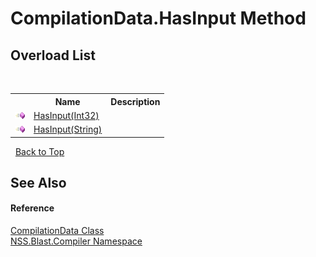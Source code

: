 # CompilationData.HasInput Method 
 


## Overload List
&nbsp;<table><tr><th></th><th>Name</th><th>Description</th></tr><tr><td>![Public method](media/pubmethod.gif "Public method")</td><td><a href="5c52c18d-30e2-b299-714c-3badcdb3246c.md">HasInput(Int32)</a></td><td /></tr><tr><td>![Public method](media/pubmethod.gif "Public method")</td><td><a href="f281fa25-9cc6-31b7-412e-5d98e8b67dd0.md">HasInput(String)</a></td><td /></tr></table>&nbsp;
<a href="#compilationdata.hasinput-method">Back to Top</a>

## See Also


#### Reference
<a href="52667f7e-8dc6-6543-e265-fdc90d6834fa.md">CompilationData Class</a><br /><a href="26a25caa-f50b-92ad-f15c-dbb9db1493ae.md">NSS.Blast.Compiler Namespace</a><br />